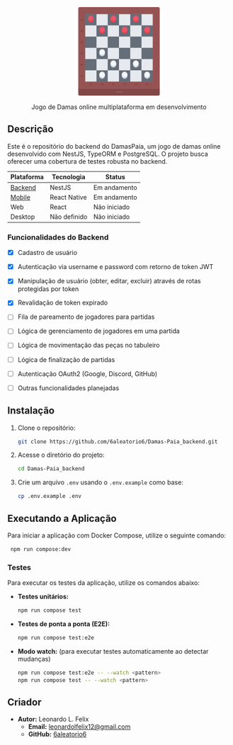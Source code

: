 <p align="center" >
  <a href="http://nestjs.com/" target="blank"><img src="https://raw.githubusercontent.com/6aleatorio6/Damas-Paia_mobile/main/src/assets/icon.png" width="200" alt="DAMASPAIA Logo" /></a>
</p>


<p align="center">Jogo de Damas online multiplataforma em desenvolvimento</p>

</p>

## Descrição

Este é o repositório do backend do DamasPaia, um jogo de damas online desenvolvido com NestJS, TypeORM e PostgreSQL. O projeto busca oferecer uma cobertura de testes robusta no backend.

| Plataforma  | Tecnologia  | Status |
| ----------- | ----------- | ------ |
| [Backend](https://github.com/6aleatorio6/Damas-Paia_backend) | NestJS | Em andamento |
| [Mobile](https://github.com/6aleatorio6/Damas-Paia_mobile) | React Native | Em andamento |
| Web | React | Não iniciado |
| Desktop | Não definido | Não iniciado |

### Funcionalidades do Backend

- [x] Cadastro de usuário
- [x] Autenticação via username e password com retorno de token JWT
- [x] Manipulação de usuário (obter, editar, excluir) através de rotas protegidas por token
- [x] Revalidação de token expirado
- [ ] Fila de pareamento de jogadores para partidas
- [ ] Lógica de gerenciamento de jogadores em uma partida
- [ ] Lógica de movimentação das peças no tabuleiro
- [ ] Lógica de finalização de partidas
- [ ] Autenticação OAuth2 (Google, Discord, GitHub)
- [ ] Outras funcionalidades planejadas


## Instalação

1. Clone o repositório:
    ```bash
    git clone https://github.com/6aleatorio6/Damas-Paia_backend.git
    ```

2. Acesse o diretório do projeto:
    ```bash
    cd Damas-Paia_backend
    ```

3. Crie um arquivo `.env` usando o `.env.example` como base:
    ```bash
    cp .env.example .env
    ```

## Executando a Aplicação

Para iniciar a aplicação com Docker Compose, utilize o seguinte comando:

```bash
 npm run compose:dev
```
  
### Testes

Para executar os testes da aplicação, utilize os comandos abaixo:

- **Testes unitários:**
    ```bash
    npm run compose test
    ```

- **Testes de ponta a ponta (E2E):**
    ```bash
    npm run compose test:e2e
    ```

- **Modo watch:** (para executar testes automaticamente ao detectar mudanças)
    ```bash
    npm run compose test:e2e -- --watch <pattern>
    npm run compose test -- --watch <pattern>
    ```


## Criador

- **Autor:** Leonardo L. Felix
  - **Email:** [leonardolfelix12@gmail.com](mailto:leonardolfelix12@gmail.com)
  - **GitHub:** [6aleatorio6](https://www.github.com/6aleatorio6)


